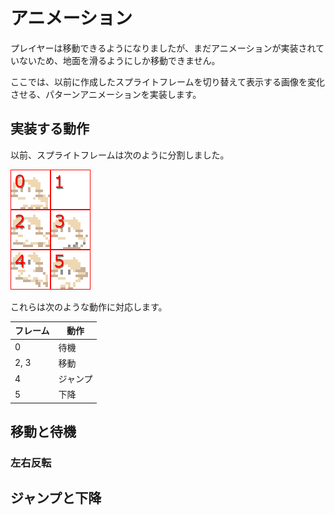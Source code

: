 アニメーション
==========

プレイヤーは移動できるようになりましたが、まだアニメーションが実装されていないため、地面を滑るようにしか移動できません。

ここでは、以前に作成したスプライトフレームを切り替えて表示する画像を変化させる、パターンアニメーションを実装します。


実装する動作
----------
以前、スプライトフレームは次のように分割しました。

![](img/player-3.png)

これらは次のような動作に対応します。

| フレーム  |  動作  |
| ---  | --- |
| 0  | 待機 |
| 2, 3  | 移動 |
| 4 | ジャンプ |
| 5 | 下降 |



移動と待機
----------




### 左右反転


ジャンプと下降
----------


